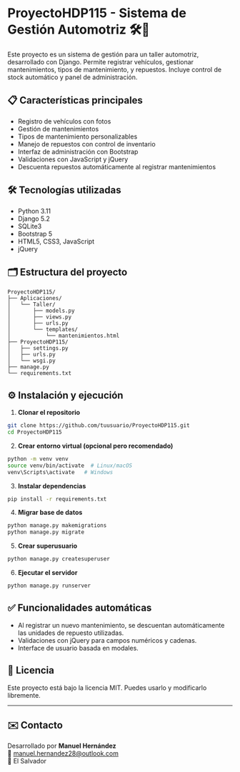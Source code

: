 # ProyectoHDP115 - Sistema de Gestión Automotriz 🛠️🚗

Este proyecto es un sistema de gestión para un taller automotriz, desarrollado con Django. Permite registrar vehículos, gestionar mantenimientos, tipos de mantenimiento, y repuestos. Incluye control de stock automático y panel de administración.

## 📋 Características principales

- Registro de vehículos con fotos
- Gestión de mantenimientos
- Tipos de mantenimiento personalizables
- Manejo de repuestos con control de inventario
- Interfaz de administración con Bootstrap
- Validaciones con JavaScript y jQuery
- Descuenta repuestos automáticamente al registrar mantenimientos

## 🛠️ Tecnologías utilizadas

- Python 3.11
- Django 5.2
- SQLite3
- Bootstrap 5
- HTML5, CSS3, JavaScript
- jQuery

## 🗂️ Estructura del proyecto

```
ProyectoHDP115/
├── Aplicaciones/
│   └── Taller/
│       ├── models.py
│       ├── views.py
│       ├── urls.py
│       └── templates/
│           └── mantenimientos.html
├── ProyectoHDP115/
│   ├── settings.py
│   ├── urls.py
│   └── wsgi.py
├── manage.py
└── requirements.txt
```

## ⚙️ Instalación y ejecución

1. **Clonar el repositorio**

```bash
git clone https://github.com/tuusuario/ProyectoHDP115.git
cd ProyectoHDP115
```

2. **Crear entorno virtual (opcional pero recomendado)**

```bash
python -m venv venv
source venv/bin/activate  # Linux/macOS
venv\Scripts\activate   # Windows
```

3. **Instalar dependencias**

```bash
pip install -r requirements.txt
```

4. **Migrar base de datos**

```bash
python manage.py makemigrations
python manage.py migrate
```

5. **Crear superusuario**

```bash
python manage.py createsuperuser
```

6. **Ejecutar el servidor**

```bash
python manage.py runserver
```

## ✅ Funcionalidades automáticas

- Al registrar un nuevo mantenimiento, se descuentan automáticamente las unidades de repuesto utilizadas.
- Validaciones con jQuery para campos numéricos y cadenas.
- Interface de usuario basada en modales.

## 📄 Licencia

Este proyecto está bajo la licencia MIT. Puedes usarlo y modificarlo libremente.

---

## ✉️ Contacto

Desarrollado por **Manuel Hernández**  
📧 manuel.hernandez28@outlook.com  
📍 El Salvador
